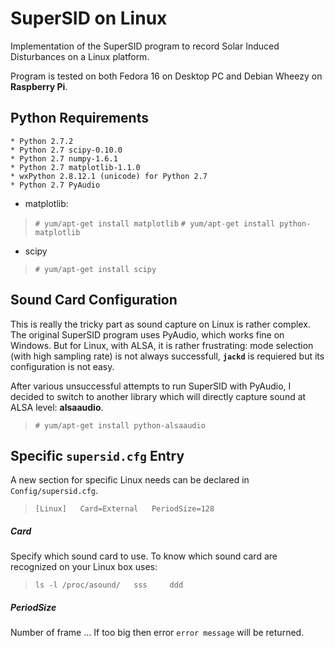 # SuperSID on Linux #

Implementation of the SuperSID program to record Solar Induced Disturbances on a Linux platform.

Program is tested on both Fedora 16 on Desktop PC and Debian Wheezy on **Raspberry Pi**. 

## Python Requirements ##

	* Python 2.7.2
	* Python 2.7 scipy-0.10.0
	* Python 2.7 numpy-1.6.1
	* Python 2.7 matplotlib-1.1.0
	* wxPython 2.8.12.1 (unicode) for Python 2.7
	* Python 2.7 PyAudio



+ matplotlib:  
 > `# yum/apt-get install matplotlib`
 > `# yum/apt-get install python-matplotlib`

+ scipy  
 > `# yum/apt-get install scipy`


## Sound Card Configuration ##
This is really the tricky part as sound capture on Linux is rather complex. The original SuperSID program uses PyAudio, which works fine on Windows. But for Linux, with ALSA, it is rather frustrating: mode selection (with high sampling rate) is not always successfull, **`jackd`** is requiered but its configuration is not easy.

After various unsuccessful attempts to run SuperSID with PyAudio, I decided to switch to another library which will directly capture sound at ALSA level: **alsaaudio**.  

> `# yum/apt-get install python-alsaaudio`


## Specific `supersid.cfg` Entry ##
A new section for specific Linux needs can be declared in `Config/supersid.cfg`. 

>`[Linux]  
Card=External  
PeriodSize=128  `


##### Card
Specify which sound card to use. To know which sound card are recognized on your Linux box uses:  
> `ls -l /proc/asound/  
sss    
ddd  `


##### PeriodSize
Number of frame ... If too big then error `error message` will be returned.


